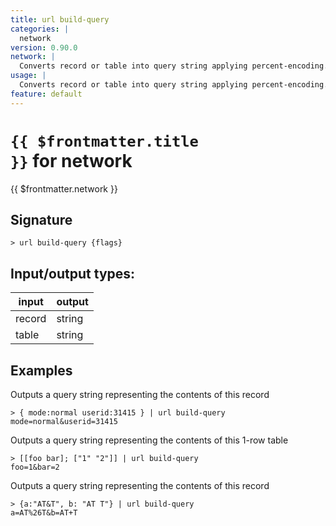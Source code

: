 ```yaml
---
title: url build-query
categories: |
  network
version: 0.90.0
network: |
  Converts record or table into query string applying percent-encoding.
usage: |
  Converts record or table into query string applying percent-encoding.
feature: default
---
```


<!-- This file is automatically generated. Please edit the command in https://github.com/nushell/nushell instead. -->

# <code>{{ $frontmatter.title }}</code> for network

<div class='command-title'>{{ $frontmatter.network }}</div>

## Signature

`> url build-query {flags} `

## Input/output types:

| input  | output |
| ------ | ------ |
| record | string |
| table  | string |

## Examples

Outputs a query string representing the contents of this record

```nushell
> { mode:normal userid:31415 } | url build-query
mode=normal&userid=31415
```

Outputs a query string representing the contents of this 1-row table

```nushell
> [[foo bar]; ["1" "2"]] | url build-query
foo=1&bar=2
```

Outputs a query string representing the contents of this record

```nushell
> {a:"AT&T", b: "AT T"} | url build-query
a=AT%26T&b=AT+T
```
